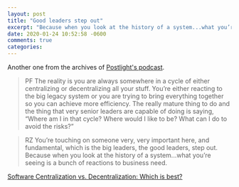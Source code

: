 ```yaml
---
layout: post
title: "Good leaders step out"
excerpt: "Because when you look at the history of a system...what you’re seeing is a bunch of reactions to business need"
date: 2020-01-24 10:52:58 -0600
comments: true
categories: 
---
```


Another one from the archives of [Postlight's podcast](https://postlight.com/trackchanges/).

> PF The reality is you are always somewhere in a cycle of either centralizing or decentralizing all your stuff. You’re either reacting to the big legacy system or you are trying to bring everything together so you can achieve more efficiency. The really mature thing to do and the thing that very senior leaders are capable of doing is saying, “Where am I in that cycle? Where would I like to be? What can I do to avoid the risks?” 

> RZ You’re touching on someone very, very important here, and fundamental, which is the big leaders, the good leaders, step out. Because when you look at the history of a system...what you’re seeing is a bunch of reactions to business need.

[Software Centralization vs. Decentralization: Which is best?](https://postlight.com/trackchanges/podcast/software-centralization-vs-decentralization-which-is-best)